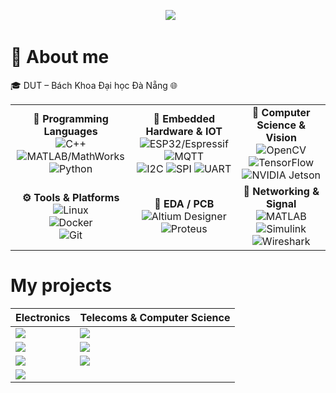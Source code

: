 <!-- Header -->
<p align="center">
  <img src="https://readme-typing-svg.herokuapp.com/?font=Righteous&size=35&center=true&vCenter=true&width=1000&height=70&duration=3000&lines=Hi+There!+👋;+I'm+Ba+Thanh;Electronics+and+Telecommunications+Engineering;" />
</p>


<!-- ===== About me ===== -->
<h1>📖 About me</h1>
<p>🎓 DUT – Bách Khoa Đại học Đà Nẵng 🌐</p>

<table>
  <tr>
    <td align="center" width="260">
      <b>🧠 Programming Languages</b><br/>
      <img src="https://img.shields.io/badge/C++-00599C?style=for-the-badge&logo=cplusplus&logoColor=white" alt="C++"/><br/>
      <img src="https://img.shields.io/badge/MATLAB-FF8C00?style=for-the-badge&logo=mathworks&logoColor=white" alt="MATLAB/MathWorks"/><br/>
      <img src="https://img.shields.io/badge/Python-3776AB?style=for-the-badge&logo=python&logoColor=white" alt="Python"/>
    </td>

    
  <td align="center" width="260">
      <b>🔩 Embedded Hardware & IOT</b><br/>
      <img src="https://img.shields.io/badge/ESP32-E7352C?style=for-the-badge&logo=espressif&logoColor=white" alt="ESP32/Espressif"/><br/>
      <img src="https://img.shields.io/badge/MQTT-660066?style=for-the-badge&logo=mqtt&logoColor=white" alt="MQTT"/><br/>
    <span>
  <img src="https://img.shields.io/badge/I2C-555555?style=for-the-badge" alt="I2C"/>
  <img src="https://img.shields.io/badge/SPI-555555?style=for-the-badge" alt="SPI"/>
  <img src="https://img.shields.io/badge/UART-555555?style=for-the-badge" alt="UART"/>
</span>
    </td>

    
  <td align="center" width="260">
      <b>🚀 Computer Science & Vision</b><br/>
      <img src="https://img.shields.io/badge/OpenCV-5C3EE8?style=for-the-badge&logo=opencv&logoColor=white" alt="OpenCV"/><br/>
      <img src="https://img.shields.io/badge/TensorFlow-FF6F00?style=for-the-badge&logo=tensorflow&logoColor=white" alt="TensorFlow"/><br/>
    <img src="https://img.shields.io/badge/Jetson-76B900?style=for-the-badge&logo=nvidia&logoColor=white" alt="NVIDIA Jetson"/>
    </td>
  </tr>

  <tr>
    <td align="center" width="260">
      <b>⚙️ Tools & Platforms</b><br/>
      <img src="https://img.shields.io/badge/Linux-FCC624?style=for-the-badge&logo=linux&logoColor=black" alt="Linux"/><br/>
      <img src="https://img.shields.io/badge/Docker-2496ED?style=for-the-badge&logo=docker&logoColor=white" alt="Docker"/><br/>
      <img src="https://img.shields.io/badge/Git-F05032?style=for-the-badge&logo=git&logoColor=white" alt="Git"/>
    </td>
    
  <td align="center" width="260">
      <b>📐 EDA / PCB</b><br/>
      <img src="https://img.shields.io/badge/Altium%20Designer-A5915F?style=for-the-badge" alt="Altium Designer"/><br/>
      <img src="https://img.shields.io/badge/Proteus-1E5083?style=for-the-badge" alt="Proteus"/>
    </td>

    
  <td align="center" width="260">
      <b>📡 Networking & Signal</b><br/>
      <img src="https://img.shields.io/badge/MATLAB-FF8C00?style=for-the-badge&logo=mathworks&logoColor=white" alt="MATLAB"/><br/>
      <img src="https://img.shields.io/badge/Simulink-FF8C00?style=for-the-badge&logo=mathworks&logoColor=white" alt="Simulink"/><br/>
      <img src="https://img.shields.io/badge/Wireshark-1679A7?style=for-the-badge&logo=wireshark&logoColor=white" alt="Wireshark"/>
    </td>
  </tr>
</table>


# My projects
<!-- 2-column grid using a markdown table -->
| **Electronics** | **Telecoms & Computer Science** |
|---|---|
| <a href="https://github.com/bathanh0309/FreeRTOS_Smart_Aquarium/"><img src="https://github-readme-stats.vercel.app/api/pin/?username=bathanh0309&repo=FreeRTOS_Smart_Aquarium&theme=tokyonight" /></a> | <a href="https://github.com/bathanh0309/ADC_Modulator_Design/"><img src="https://github-readme-stats.vercel.app/api/pin/?username=bathanh0309&repo=ADC_Modulator_Design&theme=tokyonight" /></a> |
| <a href="https://github.com/bathanh0309/PBL3_Smart_Parking/"><img src="https://github-readme-stats.vercel.app/api/pin/?username=bathanh0309&repo=PBL3_Smart_Parking&theme=tokyonight" /></a> | <a href="https://github.com/bathanh0309/Latex_mmWave_THz/"><img src="https://github-readme-stats.vercel.app/api/pin/?username=bathanh0309&repo=High_Frequency_mmWave_THz&theme=tokyonight" /></a> |
| <a href="https://github.com/bathanh0309/PBL2_Design_Amplifier_OTL_Differential/"><img src="https://github-readme-stats.vercel.app/api/pin/?username=bathanh0309&repo=PBL2_Design_Amplifier_OTL_Differential&theme=tokyonight" /></a> | <a href="https://github.com/bathanh0309/Reasearch_Algorithm_RRT/"><img src="https://github-readme-stats.vercel.app/api/pin/?username=bathanh0309&repo=Reasearch_Algorithm_RRT&theme=tokyonight" /></a> |
| <a href="https://github.com/bathanh0309/Design_Smart_House/"><img src="https://github-readme-stats.vercel.app/api/pin/?username=bathanh0309&repo=Design_Smart_House&theme=tokyonight" /></a> |


